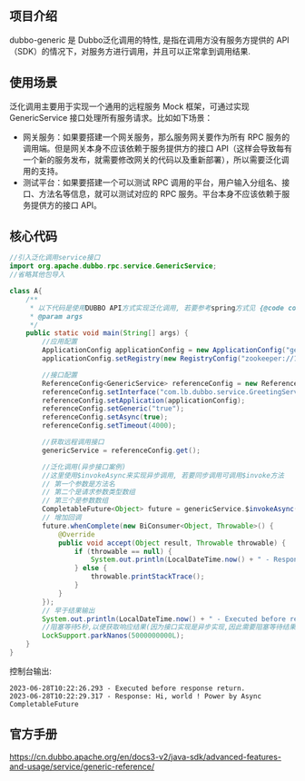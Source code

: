 ## 项目介绍 
dubbo-generic 是 Dubbo泛化调用的特性, 是指在调用方没有服务方提供的 API（SDK）的情况下，对服务方进行调用，并且可以正常拿到调用结果.

## 使用场景
泛化调用主要用于实现一个通用的远程服务 Mock 框架，可通过实现 GenericService 接口处理所有服务请求。比如如下场景：
* 网关服务：如果要搭建一个网关服务，那么服务网关要作为所有 RPC 服务的调用端。但是网关本身不应该依赖于服务提供方的接口 API（这样会导致每有一个新的服务发布，就需要修改网关的代码以及重新部署），所以需要泛化调用的支持。
* 测试平台：如果要搭建一个可以测试 RPC 调用的平台，用户输入分组名、接口、方法名等信息，就可以测试对应的 RPC 服务。平台本身不应该依赖于服务提供方的接口 API。

## 核心代码
```java
//引入泛化调用service接口
import org.apache.dubbo.rpc.service.GenericService;
//省略其他包导入

class A{
    /**
     * 以下代码是使用DUBBO API方式实现泛化调用, 若要参考spring方式见 {@code com.lb.dubbo.GenericConsumer.main}类中
     * @param args
     */
    public static void main(String[] args) {
        //应用配置
        ApplicationConfig applicationConfig = new ApplicationConfig("generic-call-consumer");
        applicationConfig.setRegistry(new RegistryConfig("zookeeper://127.0.0.1:2181"));

        //接口配置
        ReferenceConfig<GenericService> referenceConfig = new ReferenceConfig<>();
        referenceConfig.setInterface("com.lb.dubbo.service.GreetingService");
        referenceConfig.setApplication(applicationConfig);
        referenceConfig.setGeneric("true");
        referenceConfig.setAsync(true);
        referenceConfig.setTimeout(4000);

        //获取远程调用接口
        genericService = referenceConfig.get();

        //泛化调用(异步接口案例)
        //这里使用$invokeAsync来实现异步调用, 若要同步调用可调用$invoke方法
        // 第一个参数是方法名
        // 第二个是请求参数类型数组
        // 第三个是参数数组
        CompletableFuture<Object> future = genericService.$invokeAsync("sayHi", new String[]{"java.lang.String"}, new Object[]{"world"});
        // 增加回调
        future.whenComplete(new BiConsumer<Object, Throwable>() {
            @Override
            public void accept(Object result, Throwable throwable) {
                if (throwable == null) {
                    System.out.println(LocalDateTime.now() + " - Response: " + result);
                } else {
                    throwable.printStackTrace();
                }
            }
        });
        // 早于结果输出
        System.out.println(LocalDateTime.now() + " - Executed before response return.");
        //阻塞等待5秒,以便获取响应结果(因为接口实现是异步实现,因此需要阻塞等待结果)
        LockSupport.parkNanos(5000000000L);
    }
}
```
控制台输出:
```text
2023-06-28T10:22:26.293 - Executed before response return.
2023-06-28T10:22:29.317 - Response: Hi, world ! Power by Async CompletableFuture
```

## 官方手册
https://cn.dubbo.apache.org/en/docs3-v2/java-sdk/advanced-features-and-usage/service/generic-reference/